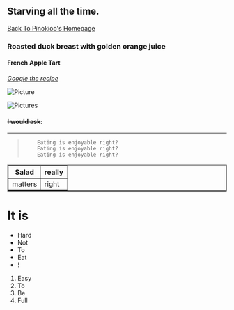 ## Starving all the time.

[Back To Pinokioo's Homepage](https://github.com/pinokioo/INFOTC2600)

### Roasted duck breast with golden orange juice
    
#### French Apple Tart
    
 [ *Google the recipe* ](https://www.google.com/)
    
  
 ![Picture](INFOTC2600/1478289713201.jpeg)
    
    
![Pictures](http://images.media-allrecipes.com/userphotos/960x960/4552619.jpg)
    
#### ~~I would ask~~:
***    
<blockquote>
    
        Eating is enjoyable right?
        Eating is enjoyable right?
        Eating is enjoyable right?
    
</blockquote>

<table border="2">
  <tr>
    <th>Salad</th>
    <th>really</th>
  </tr>
  <tr>
    <td>matters</td>
    <td>right</td>
  </tr>
</table> 

# **It is**
    
<ul>
<li>Hard</li>
<li>Not</li>
<li>To</li>
<li>Eat</li>
<li>!</li>
</ul>


<ol>
<li>Easy</li>
<li>To</li>
<li>Be</li>
<li>Full</li>
</ol>

